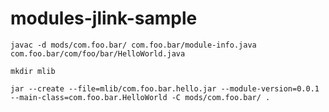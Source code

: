 # modules-jlink-sample


```shell
javac -d mods/com.foo.bar/ com.foo.bar/module-info.java com.foo.bar/com/foo/bar/HelloWorld.java
```

```shell
mkdir mlib
```

```shell
jar --create --file=mlib/com.foo.bar.hello.jar --module-version=0.0.1 --main-class=com.foo.bar.HelloWorld -C mods/com.foo.bar/ .
```
